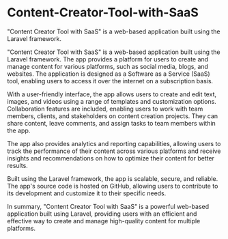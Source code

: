# Content-Creator-Tool-with-SaaS
"Content Creator Tool with SaaS" is a web-based application built using the Laravel framework.

"Content Creator Tool with SaaS" is a web-based application built using the Laravel framework. The app provides a platform for users to create and manage content for various platforms, such as social media, blogs, and websites. The application is designed as a Software as a Service (SaaS) tool, enabling users to access it over the internet on a subscription basis.

With a user-friendly interface, the app allows users to create and edit text, images, and videos using a range of templates and customization options. Collaboration features are included, enabling users to work with team members, clients, and stakeholders on content creation projects. They can share content, leave comments, and assign tasks to team members within the app.

The app also provides analytics and reporting capabilities, allowing users to track the performance of their content across various platforms and receive insights and recommendations on how to optimize their content for better results.

Built using the Laravel framework, the app is scalable, secure, and reliable. The app's source code is hosted on GitHub, allowing users to contribute to its development and customize it to their specific needs.

In summary, "Content Creator Tool with SaaS" is a powerful web-based application built using Laravel, providing users with an efficient and effective way to create and manage high-quality content for multiple platforms.
